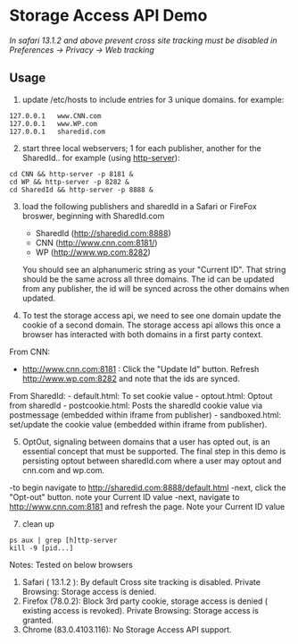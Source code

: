 # Storage Access API Demo
*In safari 13.1.2 and above prevent cross site tracking must be disabled in Preferences -> Privacy -> Web tracking*

## Usage

1. update /etc/hosts to include entries for 3 unique domains. for example:

```
127.0.0.1   www.CNN.com
127.0.0.1   www.WP.com
127.0.0.1   sharedid.com
```

2. start three local webservers; 1 for each publisher, another for the SharedId..
 for example (using [http-server](https://github.com/indexzero/http-server)):

```
cd CNN && http-server -p 8181 &
cd WP && http-server -p 8282 &
cd SharedId && http-server -p 8888 &
```

3. load the following publishers and sharedId in a Safari or FireFox broswer, beginning with SharedId.com
   - SharedId (http://sharedid.com:8888) 
   - CNN (http://www.cnn.com:8181/) 
   - WP (http://www.wp.com:8282) 
  
   
   You should see an alphanumeric string as your "Current ID".  That string should be the same across all three domains. 
   The id can be updated from any publisher, the id will be synced across the other domains when updated. 

4. To test the storage access api, we need to see one domain update the cookie of a second domain.  The storage access api allows this once a browser has interacted with both domains in a first party context. 

From CNN:
   - http://www.cnn.com:8181 : Click the "Update Id" button. Refresh http://www.wp.com:8282 and note that the ids are synced.  
                       
From SharedId:
    - default.html: To set cookie value
    - optout.html: Optout from sharedId
    - postcookie.html: Posts the sharedId cookie value via postmessage (embedded within iframe from publisher)
    - sandboxed.html: set/update the cookie value (embedded within iframe from publisher).

5. OptOut, signaling between domains that a user has opted out, is an essential concept that must be supported. The final step in this demo is persisting optout between sharedId.com where a user may optout and cnn.com and wp.com. 

-to begin navigate to http://sharedid.com:8888/default.html
-next, click the "Opt-out" button. note your Current ID value
-next, navigate to http://www.cnn.com:8181 and refresh the page. Note your Current ID value

7. clean up

```
ps aux | grep [h]ttp-server
kill -9 [pid...]
```

Notes:
Tested on below browsers
1. Safari ( 13.1.2 ):
    By default Cross site tracking is disabled.
    Private Browsing: Storage access is denied.
2. Firefox (78.0.2):
	Block 3rd party cookie, storage access is denied ( existing access is revoked).
	Private Browsing: Storage access is granted.
3. Chrome (83.0.4103.116):
    No Storage Access API support.
